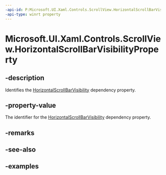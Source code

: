 ```yaml
---
-api-id: P:Microsoft.UI.Xaml.Controls.ScrollView.HorizontalScrollBarVisibilityProperty
-api-type: winrt property
---
```


# Microsoft.UI.Xaml.Controls.ScrollView.HorizontalScrollBarVisibilityProperty

<!--
public static Windows.UI.Xaml.DependencyProperty HorizontalScrollBarVisibilityProperty { get; }
-->


## -description

Identifies the [HorizontalScrollBarVisibility](scrollview_horizontalscrollbarvisibility.md) dependency property.

## -property-value

The identifier for the [HorizontalScrollBarVisibility](scrollview_horizontalscrollbarvisibility.md) dependency property.

## -remarks

## -see-also

## -examples


